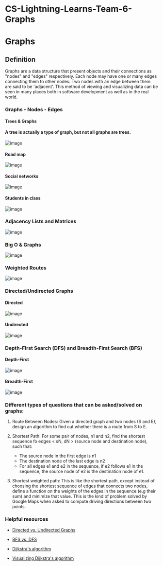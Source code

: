# CS-Lightning-Learns-Team-6-Graphs 

# Graphs

## Definition
Graphs are a data structure that present objects and their connections as "nodes" and "edges" respectively.  Each node may have one or many edges connecting them to other nodes.  Two nodes with an edge between them are said to be 'adjacent'.  This method of viewing and visualizing data can be seen in many places both in software development as well as in the real world.

### Graphs - Nodes - Edges

#### Trees & Graphs 
#### A tree is actually a type of graph, but not all graphs are trees.
![image](public/images/tree_graph.jpg)

#### Road map
![image](public/images/road_map.jpeg)

#### Social networks
![image](public/images/social_network.png)

#### Students in class
![image](public/images/student_graph.png)

### Adjacency Lists and Matrices

![image](public/images/adjacency_lists.png)

### Big O & Graphs

![image](public/images/big_O.png)

### Weighted Routes

![image](public/images/weighted_routes.png)

### Directed/Undirected Graphs

#### Directed

![image](public/images/directed_graph.png)

#### Undirected

![image](public/images/undirected.jpeg)

### Depth-First Search (DFS) and Breadth-First Search (BFS)

#### Depth-First

![image](public/images/depth_first.jpg)

#### Breadth-First

![image](public/images/breadth_first.jpg)


### Different types of questions that can be asked/solved on graphs:
1. Route Between Nodes: Given a directed graph and two nodes (S and E), design an algorithm to find out whether there is a route from S to E.

1. Shortest Path: For some pair of nodes, n1 and n2, find the shortest sequence fo edges < sN, dN > (source node and destination node), such that:
	+ The source node in the first edge is n1
	+ The destination node of the last edge is n2
	+ For all edges e1 and e2 in the sequence, if e2 follows e1 in the sequence, the source node of e2 is the destination node of e1.

1. Shortest weighted path: This is like the shortest path, except instead of choosing the shortest sequence of edges that connects two nodes, define a function on the weights of the edges in the sequence (e.g their sum) and minimize that value. This is the kind of problem solved by Google Maps when asked to compute driving directions between two points.


### Helpful resources

* [Directed vs. Undirected Graphs](https://www.baeldung.com/cs/graphs-directed-vs-undirected-graph)

* [BFS vs. DFS](https://techdifferences.com/difference-between-bfs-and-dfs.html#:~:text=Difference%20Between%20BFS%20and%20DFS.%20The%20major%20difference,and%20so%20on%20until%20all%20nodes%20are%20visited)

* [Dijkstra's algorithm](https://medium.com/basecs/finding-the-shortest-path-with-a-little-help-from-dijkstra-613149fbdc8e)

* [Visualizing Dijkstra's algorithm](https://www.cs.usfca.edu/~galles/visualization/Dijkstra.html)
